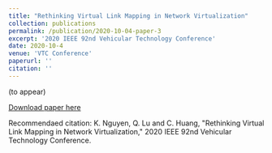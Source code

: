 ```yaml
---
title: "Rethinking Virtual Link Mapping in Network Virtualization"
collection: publications
permalink: /publication/2020-10-04-paper-3
excerpt: '2020 IEEE 92nd Vehicular Technology Conference'
date: 2020-10-4
venue: 'VTC Conference'
paperurl: ''
citation: ''
---
```

(to appear)

[Download paper here](https://vtc2020fall.trackchair.com/)

Recommendaed citation: K. Nguyen, Q. Lu and C. Huang, "Rethinking Virtual Link Mapping in Network Virtualization," 2020 IEEE 92nd Vehicular Technology Conference.

